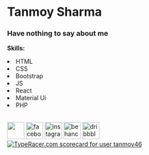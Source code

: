 # Tanmoy Sharma
### Have nothing to say about me 

<strong>Skills:</strong>
<li>HTML</li>
<li>CSS</li>
<li>Bootstrap</li>
<li>JS</li>
<li>React</li>
<li>Material Ui</li>
<li>PHP</li>


<br>

[<img src='https://www.kindpng.com/picc/m/255-2558173_github-logo-png-transparent-png.png' height='40'>](https://github.com/tanmoy108)  [<img src='https://upload.wikimedia.org/wikipedia/commons/4/44/Facebook_Logo.png' alt='facebook' height='40'>](https://www.facebook.com/shtanmoy108)  [<img src='https://upload.wikimedia.org/wikipedia/commons/thumb/a/a5/Instagram_icon.png/2048px-Instagram_icon.png' alt='instagram' height='40'>](https://www.instagram.com/shtanmoy108/)  [<img src='https://www.seekpng.com/png/full/302-3020963_behance-icon-png-social-media-vector-behance-behance.png' alt='behance' height='40'>](https://www.behance.net/tanmoy46)  [<img src='https://cdn.freebiesupply.com/logos/large/2x/dribbble-icon-1-logo-png-transparent.png' alt='dribbble' height='40'>](https://dribbble.com/tanmoy46)  
<a href="https://data.typeracer.com/pit/profile?user=tanmoy46&ref=badge" target="_top"><img src="https://data.typeracer.com/misc/badge?user=tanmoy46" border="0" alt="TypeRacer.com scorecard for user tanmoy46"/></a>
